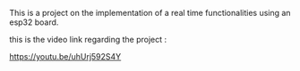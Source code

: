 This is a project on the implementation of a real time functionalities using an esp32 board.


this is the video link regarding the project :

https://youtu.be/uhUrj592S4Y

